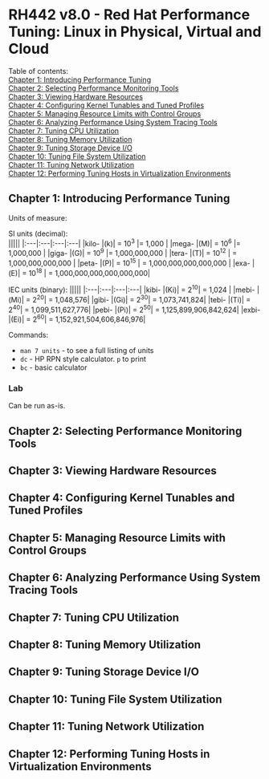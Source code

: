 # RH442 v8.0 - Red Hat Performance Tuning: Linux in Physical, Virtual and Cloud

Table of contents:  
[Chapter 1: Introducing Performance Tuning](#chapter-1-introducing-performance-tuning)  
[Chapter 2: Selecting Performance Monitoring Tools](#chapter-2-selecting-performance-monitoring-tools)  
[Chapter 3: Viewing Hardware Resources](#chapter-3-viewing-hardware-resources)  
[Chapter 4: Configuring Kernel Tunables and Tuned Profiles](#chapter-4-configuring-kernel-tunables-and-tuned-profiles)  
[Chapter 5: Managing Resource Limits with Control Groups](#chapter-5-managing-resource-limits-with-control-groups)  
[Chapter 6: Analyzing Performance Using System Tracing Tools](#chapter-6-analyzing-performance-using-system-tracing-tools)  
[Chapter 7: Tuning CPU Utilization](#chapter-7-tuning-cpu-utilization)  
[Chapter 8: Tuning Memory Utilization](#chapter-8-tuning-memory-utilization)  
[Chapter 9: Tuning Storage Device I/O](#chapter-9-tuning-storage-device-io)  
[Chapter 10: Tuning File System Utilization](#chapter-10-tuning-file-system-utilization)  
[Chapter 11: Tuning Network Utilization](#chapter-11-tuning-network-utilization)  
[Chapter 12: Performing Tuning Hosts in Virtualization Environments](#chapter-12-performing-tuning-hosts-in-virtualization-environments)

## Chapter 1: Introducing Performance Tuning
Units of measure:

SI units (decimal):   
|||||
|:---|:---|:---|:---|
|kilo- |(k)| = 10<sup>3</sup>  |= 1,000 |
|mega- |(M)| = 10<sup>6</sup>  |= 1,000,000 |
|giga- |(G)| = 10<sup>9</sup>  |= 1,000,000,000 |
|tera- |(T)| = 10<sup>12</sup> | = 1,000,000,000,000 |
|peta- |(P)| = 10<sup>15</sup> | = 1,000,000,000,000,000 |
|exa-  |(E)| = 10<sup>18</sup> | = 1,000,000,000,000,000,000|

IEC units (binary):
|||||
|:---|:---|:---|:---|
|kibi- |(Ki)| = 2<sup>10</sup>| = 1,024 |
|mebi- |(Mi)| = 2<sup>20</sup>| = 1,048,576|
|gibi- |(Gi)| = 2<sup>30</sup>| = 1,073,741,824|
|tebi- |(Ti)| = 2<sup>40</sup>| = 1,099,511,627,776|
|pebi- |(Pi)| = 2<sup>50</sup>| = 1,125,899,906,842,624|
|exbi- |(Ei)| = 2<sup>60</sup>| = 1,152,921,504,606,846,976|

Commands:
* `man 7 units` - to see a full listing of units
* `dc` - HP RPN style calculator.  `p` to print
* `bc` - basic calculator

### Lab
Can be run as-is.

## Chapter 2: Selecting Performance Monitoring Tools

## Chapter 3: Viewing Hardware Resources

## Chapter 4: Configuring Kernel Tunables and Tuned Profiles

## Chapter 5: Managing Resource Limits with Control Groups

## Chapter 6: Analyzing Performance Using System Tracing Tools

## Chapter 7: Tuning CPU Utilization

## Chapter 8: Tuning Memory Utilization

## Chapter 9: Tuning Storage Device I/O

## Chapter 10: Tuning File System Utilization

## Chapter 11: Tuning Network Utilization

## Chapter 12: Performing Tuning Hosts in Virtualization Environments
